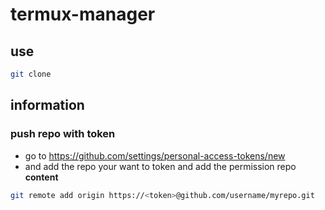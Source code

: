 # termux-manager

## use
```bash
git clone
```

## information
### push repo with token
- go to https://github.com/settings/personal-access-tokens/new
- and add the repo your want to token and add the permission repo **content**
```bash
git remote add origin https://<token>@github.com/username/myrepo.git
```